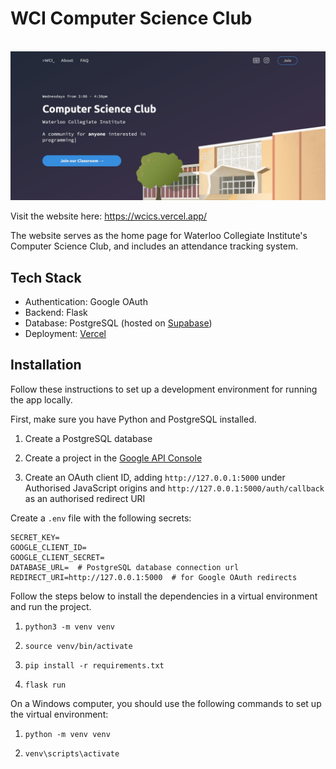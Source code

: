 # WCI Computer Science Club

&nbsp;
![demo](demo/home.jpg)

Visit the website here: https://wcics.vercel.app/

The website serves as the home page for Waterloo Collegiate Institute's Computer Science Club, and includes an attendance tracking system.

## Tech Stack

- Authentication: Google OAuth
- Backend: Flask
- Database: PostgreSQL (hosted on [Supabase](https://supabase.com/))
- Deployment: [Vercel](https://vercel.com/)

## Installation

Follow these instructions to set up a development environment for running the app locally.

First, make sure you have Python and PostgreSQL installed.

1. Create a PostgreSQL database

2. Create a project in the [Google API Console](https://console.developers.google.com/)

3. Create an OAuth client ID, adding `http://127.0.0.1:5000` under Authorised JavaScript origins and `http://127.0.0.1:5000/auth/callback` as an authorised redirect URI

Create a `.env` file with the following secrets:

```
SECRET_KEY=
GOOGLE_CLIENT_ID=
GOOGLE_CLIENT_SECRET=
DATABASE_URL=  # PostgreSQL database connection url
REDIRECT_URI=http://127.0.0.1:5000  # for Google OAuth redirects
```

Follow the steps below to install the dependencies in a virtual environment and run the project.

1. `python3 -m venv venv`

2. `source venv/bin/activate`

3. `pip install -r requirements.txt`

4. `flask run`

On a Windows computer, you should use the following commands to set up the virtual environment:

1. `python -m venv venv`

2. `venv\scripts\activate`